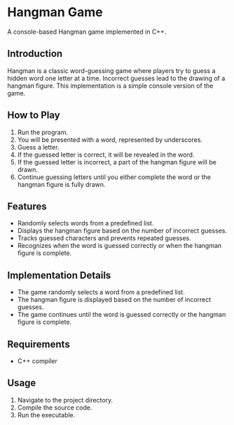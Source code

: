 # Hangman Game

A console-based Hangman game implemented in C++.

## Introduction

Hangman is a classic word-guessing game where players try to guess a hidden word one letter at a time. Incorrect guesses lead to the drawing of a hangman figure. This implementation is a simple console version of the game.

## How to Play

1. Run the program.
2. You will be presented with a word, represented by underscores.
3. Guess a letter.
4. If the guessed letter is correct, it will be revealed in the word.
5. If the guessed letter is incorrect, a part of the hangman figure will be drawn.
6. Continue guessing letters until you either complete the word or the hangman figure is fully drawn.

## Features

- Randomly selects words from a predefined list.
- Displays the hangman figure based on the number of incorrect guesses.
- Tracks guessed characters and prevents repeated guesses.
- Recognizes when the word is guessed correctly or when the hangman figure is complete.

## Implementation Details

- The game randomly selects a word from a predefined list.
- The hangman figure is displayed based on the number of incorrect guesses.
- The game continues until the word is guessed correctly or the hangman figure is complete.

## Requirements

- C++ compiler

## Usage

1. Navigate to the project directory.
2. Compile the source code.
3. Run the executable.

```bash

